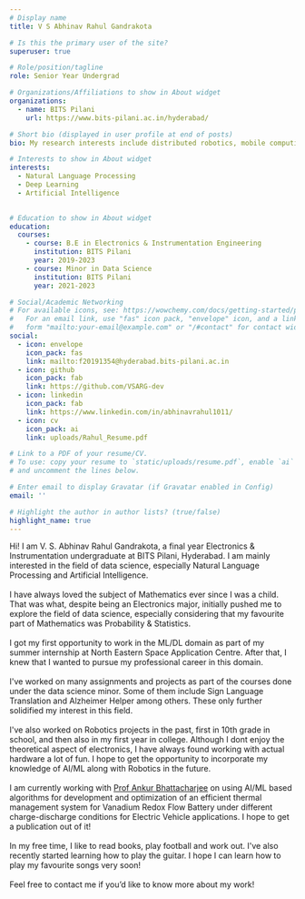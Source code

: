 ```yaml
---
# Display name
title: V S Abhinav Rahul Gandrakota

# Is this the primary user of the site?
superuser: true

# Role/position/tagline
role: Senior Year Undergrad

# Organizations/Affiliations to show in About widget
organizations:
  - name: BITS Pilani
    url: https://www.bits-pilani.ac.in/hyderabad/

# Short bio (displayed in user profile at end of posts)
bio: My research interests include distributed robotics, mobile computing and programmable matter.

# Interests to show in About widget
interests:
  - Natural Language Processing
  - Deep Learning
  - Artificial Intelligence
  

# Education to show in About widget
education:
  courses:
    - course: B.E in Electronics & Instrumentation Engineering
      institution: BITS Pilani
      year: 2019-2023
    - course: Minor in Data Science
      institution: BITS Pilani
      year: 2021-2023

# Social/Academic Networking
# For available icons, see: https://wowchemy.com/docs/getting-started/page-builder/#icons
#   For an email link, use "fas" icon pack, "envelope" icon, and a link in the
#   form "mailto:your-email@example.com" or "/#contact" for contact widget.
social:
  - icon: envelope
    icon_pack: fas
    link: mailto:f20191354@hyderabad.bits-pilani.ac.in
  - icon: github
    icon_pack: fab
    link: https://github.com/VSARG-dev
  - icon: linkedin
    icon_pack: fab
    link: https://www.linkedin.com/in/abhinavrahul1011/
  - icon: cv
    icon_pack: ai
    link: uploads/Rahul_Resume.pdf

# Link to a PDF of your resume/CV.
# To use: copy your resume to `static/uploads/resume.pdf`, enable `ai` icons in `params.toml`,
# and uncomment the lines below.

# Enter email to display Gravatar (if Gravatar enabled in Config)
email: ''

# Highlight the author in author lists? (true/false)
highlight_name: true
---
```


Hi! I am V. S. Abhinav Rahul Gandrakota, a final year Electronics & Instrumentation undergraduate at BITS Pilani, Hyderabad. I am mainly interested in the field of data science, especially Natural Language Processing and Artificial Intelligence. \
\
I have always loved the subject of Mathematics ever since I was a child. That was what, despite being an Electronics major, initially pushed me to explore the field of data science, especially considering that my favourite part of Mathematics was Probability & Statistics. \
\
I got my first opportunity to work in the ML/DL domain as part of my summer internship at North Eastern Space Application Centre. After that, I knew that I wanted to pursue my professional career in this domain. \
\
I've worked on many assignments and projects as part of the courses done under the data science minor. Some of them include Sign Language Translation and Alzheimer Helper among others. These only further solidified my interest in this field. \
\
I've also worked on Robotics projects in the past, first in 10th grade in school, and then also in my first year in college. Although I dont enjoy the theoretical aspect of electronics, I have always found working with actual hardware a lot of fun. I hope to get the opportunity to incorporate my knowledge of AI/ML along with Robotics in the future.\
\
I am currently working with [Prof Ankur Bhattacharjee](https://universe.bits-pilani.ac.in/Hyderabad/bhattacharjee/Profile) on using AI/ML based algorithms for
development and optimization of an efficient thermal management system for Vanadium Redox Flow Battery under different charge-discharge conditions for Electric Vehicle applications. I hope to get a publication out of it! \
\
In my free time, I like to read books, play football and work out. I've also recently started learning how to play the guitar. I hope I can learn how to play my favourite songs very soon! \
\
Feel free to contact me if you’d like to know more about my work!

<!-- {{< icon name="download" pack="fas" >}} Download my {{< staticref "uploads/demo_resume.pdf" "newtab" >}}resumé{{< /staticref >}}. -->

